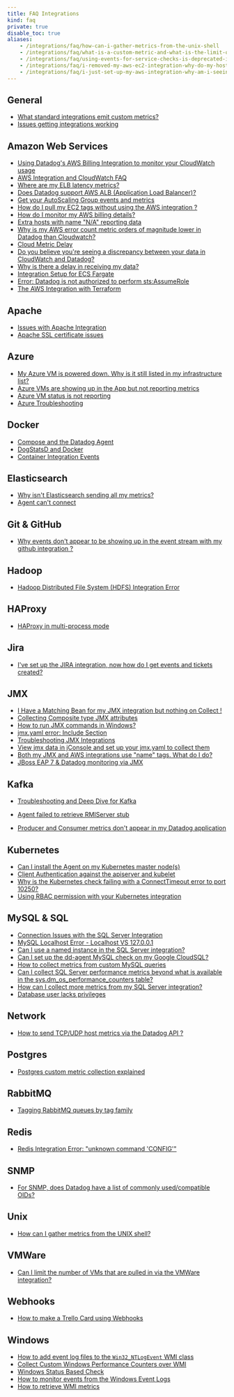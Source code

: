 ```yaml
---
title: FAQ Integrations
kind: faq
private: true
disable_toc: true
aliases:
    - /integrations/faq/how-can-i-gather-metrics-from-the-unix-shell
    - /integrations/faq/what-is-a-custom-metric-and-what-is-the-limit-on-the-number-of-custom-metrics-i-can-have
    - /integrations/faq/using-events-for-service-checks-is-deprecated-in-favor-of-monitors
    - /integrations/faq/i-removed-my-aws-ec2-integration-why-do-my-hosts-still-have-aws-tags
    - /integrations/faq/i-just-set-up-my-aws-integration-why-am-i-seeing-duplicate-hosts
---
```


## General

* [What standard integrations emit custom metrics?][1]
* [Issues getting integrations working][2]

## Amazon Web Services

* [Using Datadog's AWS Billing Integration to monitor your CloudWatch usage][3]
* [AWS Integration and CloudWatch FAQ][4]
* [Where are my ELB latency metrics?][5]
* [Does Datadog support AWS ALB (Application Load Balancer)?][6]
* [Get your AutoScaling Group events and metrics][7]
* [How do I pull my EC2 tags without using the AWS integration ?][8]
* [How do I monitor my AWS billing details?][9]
* [Extra hosts with name "N/A" reporting data][10]
* [Why is my AWS error count metric orders of magnitude lower in Datadog than Cloudwatch?][11]
* [Cloud Metric Delay][12]
* [Do you believe you're seeing a discrepancy between your data in CloudWatch and Datadog?][13]
* [Why is there a delay in receiving my data?][14]
* [Integration Setup for ECS Fargate][15]
* [Error: Datadog is not authorized to perform sts:AssumeRole][16]
* [The AWS Integration with Terraform][17]

## Apache

* [Issues with Apache Integration][18]
* [Apache SSL certificate issues][19]

## Azure
* [My Azure VM is powered down. Why is it still listed in my infrastructure list?][20]
* [Azure VMs are showing up in the App but not reporting metrics][21]
* [Azure VM status is not reporting][22]
* [Azure Troubleshooting][23]

## Docker

* [Compose and the Datadog Agent][24]
* [DogStatsD and Docker][25]
* [Container Integration Events][26]

## Elasticsearch

* [Why isn't Elasticsearch sending all my metrics?][27]
* [Agent can't connect][28]

## Git & GitHub

* [Why events don't appear to be showing up in the event stream with my github integration ?][29]

## Hadoop
* [Hadoop Distributed File System (HDFS) Integration Error][30]

## HAProxy

* [HAProxy in multi-process mode][31]

## Jira
* [I've set up the JIRA integration, now how do I get events and tickets created?][32]

## JMX

* [I Have a Matching Bean for my JMX integration but nothing on Collect !][33]
* [Collecting Composite type JMX attributes][34]
* [How to run JMX commands in Windows?][35]
* [jmx.yaml error: Include Section][36]
* [Troubleshooting JMX Integrations][37]
* [View jmx data in jConsole and set up your jmx.yaml to collect them][38]
* [Both my JMX and AWS integrations use "name" tags. What do I do?][39]
* [JBoss EAP 7 & Datadog monitoring via JMX][40]

## Kafka

* [Troubleshooting and Deep Dive for Kafka][41]

* [Agent failed to retrieve RMIServer stub][42]
* [Producer and Consumer metrics don't appear in my Datadog application][43]

## Kubernetes

* [Can I install the Agent on my Kubernetes master node(s)][44]
* [Client Authentication against the apiserver and kubelet][45]
* [Why is the Kubernetes check failing with a ConnectTimeout error to port 10250?][46]
* [Using RBAC permission with your Kubernetes integration][47]

## MySQL & SQL

* [Connection Issues with the SQL Server Integration][48]
* [MySQL Localhost Error - Localhost VS 127.0.0.1][49]
* [Can I use a named instance in the SQL Server integration?][50]
* [Can I set up the dd-agent MySQL check on my Google CloudSQL?][51]
* [How to collect metrics from custom MySQL queries][52]
* [Can I collect SQL Server performance metrics beyond what is available in the sys.dm_os_performance_counters table?][53]
* [How can I collect more metrics from my SQL Server integration?][54]
* [Database user lacks privileges][55]

## Network
* [How to send TCP/UDP host metrics via the Datadog API ?][56]

## Postgres
* [Postgres custom metric collection explained][57]

## RabbitMQ

* [Tagging RabbitMQ queues by tag family][58]

## Redis

* [Redis Integration Error: "unknown command 'CONFIG'"][59]

## SNMP

* [For SNMP, does Datadog have a list of commonly used/compatible OIDs?  ][60]

## Unix
* [How can I gather metrics from the UNIX shell?][61]

## VMWare
* [Can I limit the number of VMs that are pulled in via the VMWare integration?][62]

## Webhooks
* [How to make a Trello Card using Webhooks][63]

## Windows

* [How to add event log files to the `Win32_NTLogEvent` WMI class][64]
* [Collect Custom Windows Performance Counters over WMI][65]
* [Windows Status Based Check][66]
* [How to monitor events from the Windows Event Logs][67]
* [How to retrieve WMI metrics][68]

[1]: /integrations/faq/what-standard-integrations-emit-custom-metrics
[2]: /integrations/faq/issues-getting-integrations-working
[3]: /integrations/faq/using-datadog-s-aws-billing-integration-to-monitor-your-cloudwatch-usage
[4]: /integrations/faq/aws-integration-and-cloudwatch-faq
[5]: /integrations/faq/where-are-my-elb-latency-metrics
[6]: /integrations/faq/does-datadog-support-aws-alb-application-load-balancer
[7]: /integrations/faq/get-your-autoscaling-group-events-and-metrics
[8]: /integrations/faq/how-do-i-pull-my-ec2-tags-without-using-the-aws-integration
[9]: /integrations/faq/how-do-i-monitor-my-aws-billing-details
[10]: /integrations/faq/extra-hosts-with-name-n-a-reporting-data
[11]: /integrations/faq/why-is-my-aws-error-count-metric-orders-of-magnitude-lower-in-datadog-than-cloudwatch
[12]: /integrations/faq/cloud-metric-delay
[13]: /integrations/faq/do-you-believe-you-re-seeing-a-discrepancy-between-your-data-in-cloudwatch-and-datadog
[14]: /integrations/faq/why-is-there-a-delay-in-receiving-my-data
[15]: /integrations/faq/integration-setup-ecs-fargate
[16]: /integrations/faq/error-datadog-not-authorized-sts-assume-role
[17]: /integrations/faq/aws-integration-with-terraform
[18]: /integrations/faq/issues-with-apache-integration
[19]: /integrations/faq/apache-ssl-certificate-issues
[20]: /integrations/faq/my-azure-vm-is-powered-down-why-is-it-still-listed-in-my-infrastructure-list
[21]: /integrations/faq/azure-vms-are-showing-up-in-the-app-but-not-reporting-metrics
[22]: /integrations/faq/azure-vm-status-is-not-reporting
[23]: /integrations/faq/azure-troubleshooting
[24]: /integrations/faq/compose-and-the-datadog-agent
[25]: /integrations/faq/dogstatsd-and-docker
[26]: /integrations/faq/container-integration-event
[27]: /integrations/faq/why-isn-t-elasticsearch-sending-all-my-metrics
[28]: /integrations/faq/elastic-agent-can-t-connect
[29]: /integrations/faq/why-events-don-t-appear-to-be-showing-up-in-the-event-stream-with-my-github-integration
[30]: /integrations/faq/hadoop-distributed-file-system-hdfs-integration-error
[31]: /integrations/faq/haproxy-multi-process
[32]: /integrations/faq/i-ve-set-up-the-jira-integration-now-how-do-i-get-events-and-tickets-created
[33]: /integrations/faq/i-have-a-matching-bean-for-my-jmx-integration-but-nothing-on-collect
[34]: /integrations/faq/collecting-composite-type-jmx-attributes
[35]: /integrations/faq/how-to-run-jmx-commands-in-windows
[36]: /integrations/faq/jmx-yaml-error-include-section
[37]: /integrations/faq/troubleshooting-jmx-integrations
[38]: /integrations/faq/view-jmx-data-in-jconsole-and-set-up-your-jmx-yaml-to-collect-them
[39]: /integrations/faq/both-my-jmx-and-aws-integrations-use-name-tags-what-do-i-do
[40]: /integrations/faq/jboss-eap-7-datadog-monitoring-via-jmx
[41]: /integrations/faq/troubleshooting-and-deep-dive-for-kafka
[42]: /integrations/faq/agent-failed-to-retrieve-rmierver-stub
[43]: /integrations/faq/producer-and-consumer-metrics-don-t-appear-in-my-datadog-application
[44]: /integrations/faq/can-i-install-the-agent-on-my-kubernetes-master-node-s
[45]: /integrations/faq/client-authentication-against-the-apiserver-and-kubelet
[46]: /integrations/faq/why-is-the-kubernetes-check-failing-with-a-connecttimeout-error-to-port-10250
[47]: /integrations/faq/using-rbac-permission-with-your-kubernetes-integration
[48]: /integrations/faq/connection-issues-with-the-sql-server-integration
[49]: /integrations/faq/mysql-localhost-error-localhost-vs-127-0-0-1
[50]: /integrations/faq/can-i-use-a-named-instance-in-the-sql-server-integration
[51]: /integrations/faq/can-i-set-up-the-dd-agent-mysql-check-on-my-google-cloudsql
[52]: /integrations/faq/how-to-collect-metrics-from-custom-mysql-queries
[53]: /integrations/faq/can-i-collect-sql-server-performance-metrics-beyond-what-is-available-in-the-sys-dm-os-performance-counters-table-try-wmi
[54]: /integrations/faq/how-can-i-collect-more-metrics-from-my-sql-server-integration
[55]: /integrations/faq/database-user-lacks-privileges
[56]: /integrations/faq/how-to-send-tcp-udp-host-metrics-via-the-datadog-api
[57]: /integrations/faq/postgres-custom-metric-collection-explained
[58]: /integrations/faq/tagging-rabbitmq-queues-by-tag-family
[59]: /integrations/faq/redis-integration-error-unknown-command-config
[60]: /integrations/faq/for-snmp-does-datadog-have-a-list-of-commonly-used-compatible-oids
[61]: https://github.com/DataDog/Miscellany/tree/master/custom_check_shell
[62]: /integrations/faq/can-i-limit-the-number-of-vms-that-are-pulled-in-via-the-vmware-integration
[63]: /integrations/faq/how-to-make-trello-card-using-webhooks
[64]: /integrations/faq/how-to-add-event-log-files-to-the-win32-ntlogevent-wmi-class
[65]: /integrations/faq/collect-custom-windows-performance-counters-over-wmi
[66]: /integrations/faq/windows-status-based-check
[67]: /integrations/faq/how-to-monitor-events-from-the-windows-event-logs
[68]: /integrations/faq/how-to-retrieve-wmi-metrics
